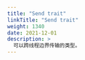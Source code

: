 ```yaml
---
title: "Send trait"
linkTitle: "Send trait"
weight: 1340
date: 2021-12-01
description: >
  可以跨线程边界传输的类型。
---
```


